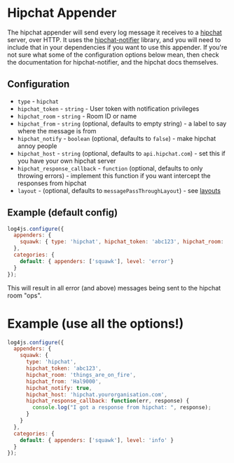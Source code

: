 # Hipchat Appender

The hipchat appender will send every log message it receives to a [hipchat](http://www.hipchat.com) server, over HTTP. It uses the [hipchat-notifier](https://www.npmjs.com/packages/hipchat-notifier) library, and you will need to include that in your dependencies if you want to use this appender. If you're not sure what some of the configuration options below mean, then check the documentation for hipchat-notifier, and the hipchat docs themselves.

## Configuration

* `type` - `hipchat`
* `hipchat_token` - `string` - User token with notification privileges
* `hipchat_room` - `string` - Room ID or name
* `hipchat_from` - `string` (optional, defaults to empty string) - a label to say where the message is from
* `hipchat_notify` - `boolean` (optional, defaults to `false`) - make hipchat annoy people
* `hipchat_host` - `string` (optional, defaults to `api.hipchat.com`) - set this if you have your own hipchat server
* `hipchat_response_callback` - `function` (optional, defaults to only throwing errors) - implement this function if you want intercept the responses from hipchat
* `layout` - (optional, defaults to `messagePassThroughLayout`)  - see [layouts](layouts.md)

## Example (default config)

```javascript
log4js.configure({
  appenders: {
    squawk: { type: 'hipchat', hipchat_token: 'abc123', hipchat_room: 'ops' }
  },
  categories: {
    default: { appenders: ['squawk'], level: 'error'}
  }
});
```
This will result in all error (and above) messages being sent to the hipchat room "ops".

# Example (use all the options!)

```javascript
log4js.configure({
  appenders: {
    squawk: {
      type: 'hipchat',
      hipchat_token: 'abc123',
      hipchat_room: 'things_are_on_fire',
      hipchat_from: 'Hal9000',
      hipchat_notify: true,
      hipchat_host: 'hipchat.yourorganisation.com',
      hipchat_response_callback: function(err, response) {
        console.log("I got a response from hipchat: ", response);
      }
    }
  },
  categories: {
    default: { appenders: ['squawk'], level: 'info' }
  }
});
```
